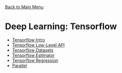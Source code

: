 [ Back to Main Menu](../README.md)

Deep Learning: Tensorflow
=============

 * [Tensorflow Intro](./TENSORFLOW-Intro.md)
 * [Tensorflow Low-Level API](./TENSORFLOW-LowLevel.md)
 * [Tensorflow Datasets](./TENSORFLOW-Datasets.md)
 * [Tensorflow Estimator](./TENSORFLOW-Estimator.md)
 * [Tensorflow Regression](./TENSORFLOW-Regression.md)
 * [Parallel](./TENSORFLOW-Parallel.md)




